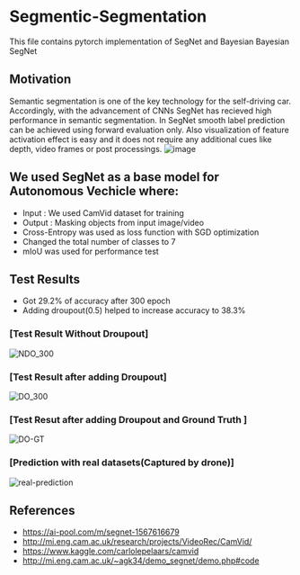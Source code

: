 # Segmentic-Segmentation
This file contains pytorch implementation of SegNet and Bayesian Bayesian SegNet
## Motivation
Semantic segmentation is one of the key technology for the self-driving car. Accordingly, with the advancement of CNNs SegNet has recieved high performance in semantic segmentation. In SegNet smooth label prediction can be achieved using forward evaluation only. Also visualization of feature activation effect is easy and it does not require any additional cues like depth, video frames or post processings.
![image](https://user-images.githubusercontent.com/66351304/138885461-fb625533-6d40-40b5-b7ef-711fa76fb12a.png)

## We used SegNet as a base model for Autonomous Vechicle where:
- Input : We used CamVid dataset for training
- Output : Masking objects from input image/video
- Cross-Entropy was used as loss function with SGD optimization
- Changed the total number of classes to 7 
- mIoU was used for performance test
## Test Results
- Got 29.2% of accuracy after 300 epoch 
- Adding droupout(0.5) helped to increase accuracy to 38.3%
### [Test Result Without Droupout]
![NDO_300](https://user-images.githubusercontent.com/66351304/138886989-c3bf378f-9d10-46bd-88fe-c20f82657346.gif)
### [Test Result after adding Droupout]
![DO_300](https://user-images.githubusercontent.com/66351304/138887107-d1ced902-ffd0-49e9-910c-e994ec4b9434.gif)
### [Test Resut after adding Droupout and Ground Truth ]
![DO-GT](https://user-images.githubusercontent.com/66351304/138887163-f3b79951-4bb5-4d38-864b-3ff04353e8a0.gif)
### [Prediction with real datasets(Captured by drone)]
![real-prediction](https://user-images.githubusercontent.com/66351304/138887429-a3ce0188-51c8-4cfb-8710-dc9199e46140.gif)

## References 
- https://ai-pool.com/m/segnet-1567616679
- http://mi.eng.cam.ac.uk/research/projects/VideoRec/CamVid/
- https://www.kaggle.com/carlolepelaars/camvid
- http://mi.eng.cam.ac.uk/~agk34/demo_segnet/demo.php#code
